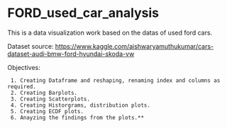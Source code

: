 # FORD_used_car_analysis
This is a data visualization work based on the datas of used ford cars.

Dataset source:  https://www.kaggle.com/aishwaryamuthukumar/cars-dataset-audi-bmw-ford-hyundai-skoda-vw

Objectives:
     
     1. Creating Dataframe and reshaping, renaming index and columns as required.
     2. Creating Barplots.
     3. Creating Scatterplots.
     4. Creating Historgrams, distribution plots.
     5. Creating ECDF plots.
     6. Anayzing the findings from the plots.**
